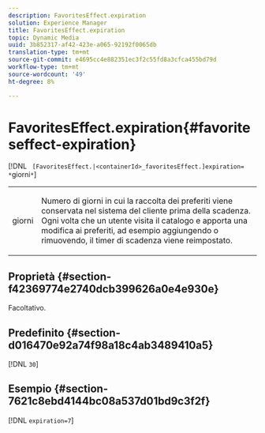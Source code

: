 ```yaml
---
description: FavoritesEffect.expiration
solution: Experience Manager
title: FavoritesEffect.expiration
topic: Dynamic Media
uuid: 3b852317-af42-423e-a065-92192f0065db
translation-type: tm+mt
source-git-commit: e4695cc4e882351ec3f2c55fd8a3cfca455bd79d
workflow-type: tm+mt
source-wordcount: '49'
ht-degree: 8%

---
```



# FavoritesEffect.expiration{#favoriteseffect-expiration}

[!DNL ` [FavoritesEffect.|<containerId>_favoritesEffect.]expiration= *`giorni`*`]

<table id="table_2B109D2F91E64B5382B31921C3780FA5"> 
 <tbody> 
  <tr> 
   <td colname="col1"> <p><span class="codeph"><span class="varname"> giorni</span></span> </p> </td> 
   <td colname="col2"> <p> Numero di giorni in cui la raccolta dei preferiti viene conservata nel sistema del cliente prima della scadenza. Ogni volta che un utente visita il catalogo e apporta una modifica ai preferiti, ad esempio aggiungendo o rimuovendo, il timer di scadenza viene reimpostato. </p> </td> 
  </tr> 
 </tbody> 
</table>

## Proprietà {#section-f42369774e2740dcb399626a0e4e930e}

Facoltativo.

## Predefinito {#section-d016470e92a74f98a18c4ab3489410a5}

[!DNL `30`]

## Esempio {#section-7621c8ebd4144bc08a537d01bd9c3f2f}

[!DNL `expiration=7`]
